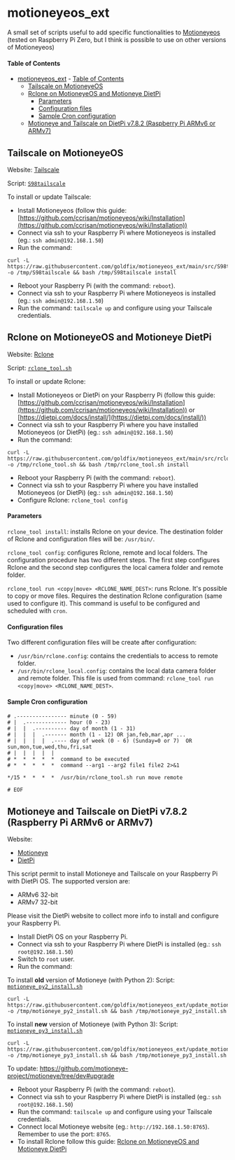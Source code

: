 # motioneyeos_ext
A small set of scripts useful to add specific functionalities to [Motioneyeos](https://github.com/ccrisan/motioneyeos) (tested on Raspberry Pi Zero, but I think is possible to use on other versions of Motioneyeos)

#### Table of Contents

- [motioneyeos\_ext](#motioneyeos_ext)
      - [Table of Contents](#table-of-contents)
  - [Tailscale on MotioneyeOS](#tailscale-on-motioneyeos)
  - [Rclone on MotioneyeOS and Motioneye DietPi](#rclone-on-motioneyeos-and-motioneye-dietpi)
      - [Parameters](#parameters)
      - [Configuration files](#configuration-files)
      - [Sample Cron configuration](#sample-cron-configuration)
  - [Motioneye and Tailscale on DietPi v7.8.2 (Raspberry Pi ARMv6 or ARMv7)](#motioneye-and-tailscale-on-dietpi-v782-raspberry-pi-armv6-or-armv7)

## Tailscale on MotioneyeOS

Website: [Tailscale](https://tailscale.com/)

Script: [`S98tailscale`](src/S98tailscale)

To install or update Tailscale:

* Install Motioneyeos (follow this guide: [https://github.com/ccrisan/motioneyeos/wiki/Installation](https://github.com/ccrisan/motioneyeos/wiki/Installation))
* Connect via ssh to your Raspberry Pi where Motioneyeos is installed (eg.: `ssh admin@192.168.1.50`)
* Run the command:

```
curl -L https://raw.githubusercontent.com/goldfix/motioneyeos_ext/main/src/S98tailscale -o /tmp/S98tailscale && bash /tmp/S98tailscale install
```

* Reboot your Raspberry Pi (with the command: `reboot`).
* Connect via ssh to your Raspberry Pi where Motioneyeos is installed (eg.: `ssh admin@192.168.1.50`)
* Run the command: `tailscale up` and configure using your Tailscale credentials.

## Rclone on MotioneyeOS and Motioneye DietPi

Website: [Rclone](https://rclone.org/)

Script: [`rclone_tool.sh`](src/rclone_tool.sh)

To install or update Rclone:

* Install Motioneyeos or DietPi on your Raspberry Pi (follow this guide: [https://github.com/ccrisan/motioneyeos/wiki/Installation](https://github.com/ccrisan/motioneyeos/wiki/Installation)) or [https://dietpi.com/docs/install/](https://dietpi.com/docs/install/))
* Connect via ssh to your Raspberry Pi where you have installed Motioneyeos (or DietPi) (eg.: `ssh admin@192.168.1.50`)
* Run the command:

```
curl -L https://raw.githubusercontent.com/goldfix/motioneyeos_ext/main/src/rclone_tool.sh -o /tmp/rclone_tool.sh && bash /tmp/rclone_tool.sh install
```

* Reboot your Raspberry Pi (with the command: `reboot`).
* Connect via ssh to your Raspberry Pi where you have installed Motioneyeos (or DietPi) (eg.: `ssh admin@192.168.1.50`)
* Configure Rclone: `rclone_tool config`

#### Parameters

`rclone_tool install`: installs Rclone on your device. The destination folder of Rclone and configuration files will be: `/usr/bin/`.

`rclone_tool config`: configures Rclone, remote and local folders. The configuration procedure has two different steps. The first step configures Rclone and the second step configures the local camera folder and remote folder.

`rclone_tool run <copy|move> <RCLONE_NAME_DEST>`: runs Rclone. It's possible to copy or move files. Requires the destination Rclone configuration (same used to configure it). This command is useful to be configured and scheduled with `cron`.

#### Configuration files

Two different configuration files  will be create after configuration:

* `/usr/bin/rclone.config`: contains the credentials to access to remote folder.
* `/usr/bin/rclone_local.config`: contains the local data camera folder and remote folder. This file is used from command: `rclone_tool run <copy|move> <RCLONE_NAME_DEST>`.

#### Sample Cron configuration
```
# .---------------- minute (0 - 59)
# |  .------------- hour (0 - 23)
# |  |  .---------- day of month (1 - 31)
# |  |  |  .------- month (1 - 12) OR jan,feb,mar,apr ...
# |  |  |  |  .---- day of week (0 - 6) (Sunday=0 or 7)  OR sun,mon,tue,wed,thu,fri,sat
# |  |  |  |  |
# *  *  *  *  *  command to be executed
# *  *  *  *  *  command --arg1 --arg2 file1 file2 2>&1

*/15 *  *  *  *  /usr/bin/rclone_tool.sh run move remote

# EOF
```

## Motioneye and Tailscale on DietPi v7.8.2 (Raspberry Pi ARMv6 or ARMv7)

Website:

* [Motioneye](https://github.com/ccrisan/motioneye)
* [DietPi](https://dietpi.com/)

This script permit to install Motioneye and Tailscale on your Raspberry Pi with DietPi OS. The supported version are:

* ARMv6 32-bit
* ARMv7 32-bit

Please visit the DietPi website to collect more info to install and configure your Raspberry Pi.

* Install DietPi OS on your Raspberry Pi.
* Connect via ssh to your Raspberry Pi where DietPi is installed (eg.: `ssh root@192.168.1.50`)
* Switch to `root` user.
* Run the command:

To install **old** version of Motioneye (with Python 2):
Script: [`motioneye_py2_install.sh`](src/motioneye_py2_install.sh)
```
curl -L https://raw.githubusercontent.com/goldfix/motioneyeos_ext/update_motioneye_py3/src/motioneye_py2_install.sh -o /tmp/motioneye_py2_install.sh && bash /tmp/motioneye_py2_install.sh
```

To install **new** version of Motioneye (with Python 3):
Script: [`motioneye_py3_install.sh`](src/motioneye_py3_install.sh)
```
curl -L https://raw.githubusercontent.com/goldfix/motioneyeos_ext/update_motioneye_py3/src/motioneye_py3_install.sh -o /tmp/motioneye_py3_install.sh && bash /tmp/motioneye_py3_install.sh
```

To update: https://github.com/motioneye-project/motioneye/tree/dev#upgrade


* Reboot your Raspberry Pi (with the command: `reboot`).
* Connect via ssh to your Raspberry Pi where DietPi is installed (eg.: `ssh root@192.168.1.50`)
* Run the command: `tailscale up` and configure using your Tailscale credentials.
* Connect local Motioneye website (eg.: `http://192.168.1.50:8765`). Remember to use the port: `8765`.
* To install Rclone follow this guide: [Rclone on MotioneyeOS and Motioneye DietPi](#rclone-on-motioneyeos-and-motioneye-dietpi)

